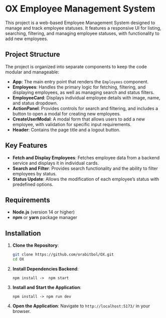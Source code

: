 # OX Employee Management System

This project is a web-based Employee Management System designed to manage and track employee statuses. It features a responsive UI for listing, searching, filtering, and managing employee statuses, with functionality to add new employees.

## Project Structure

The project is organized into separate components to keep the code modular and manageable:

- **App**: The main entry point that renders the `Employees` component.
- **Employees**: Handles the primary logic for fetching, filtering, and displaying employees, as well as managing search and status filters.
- **EmployeeCard**: Displays individual employee details with image, name, and status dropdown.
- **ActionPanel**: Provides controls for search and filtering, and includes a button to open a modal for creating new employees.
- **CreateUserModal**: A modal form that allows users to add a new employee, with validation for specific input requirements.
- **Header**: Contains the page title and a logout button.

## Key Features

- **Fetch and Display Employees**: Fetches employee data from a backend service and displays it in individual cards.
- **Search and Filter**: Provides search functionality and the ability to filter employees by status.
- **Status Update**: Allows the modification of each employee’s status with predefined options.

## Requirements

- **Node.js** (version 14 or higher)
- **npm** or **yarn** package manager

## Installation

1. **Clone the Repository**:

   ```bash
   git clone https://github.com/orabitbol/OX.git
   cd OX
   ```

2. **Install Dependencies Backend**:

   ```cd server
   npm install ->  npm start
   ```

   
3. **Install and Start the Application**:

   ```cd client
   npm install -> npm run dev
   ```

4. **Open the Application**:
   Navigate to `http://localhost:5173/` in your browser.
